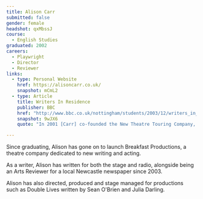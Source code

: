 ```yaml
---
title: Alison Carr
submitted: false
gender: female
headshot: qxMbssJ
course:
  - English Studies
graduated: 2002
careers: 
  - Playwright
  - Director
  - Reviewer
links:
  - type: Personal Website
    href: https://alisoncarr.co.uk/
    snapshot: mCmL2
  - type: Article
    title: Writers In Residence
    publisher: BBC
    href: "http://www.bbc.co.uk/nottingham/students/2003/12/writers_in_residence_profiles.shtml"
    snapshot: 9wJX6
    quote: "In 2001 [Carr] co-founded the New Theatre Touring Company, an initiative that strives to take theatre outside the auditorium and into libraries, halls of residence and outdoor spaces."

---
```


Since graduating, Alison has gone on to launch Breakfast Productions, a theatre company dedicated to new writing and acting.

As a writer, Alison has written for both the stage and radio, alongside being an Arts Reviewer for a local Newcastle newspaper since 2003.

Alison has also directed, produced and stage managed for productions such as Double Lives written by Sean O'Brien and Julia Darling.